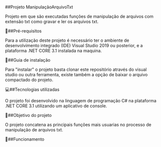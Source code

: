 ##Projeto ManipulaçãoArquivoTxt

Projeto em que são executadas funções de manipulação de arquivos com extensão txt como gravar e ler os arquivos txt.

:pencil:##Pré-requisitos

Para a utilização deste projeto é necessário ter o ambiente de desenvolvimento integrado (IDE) Visual Studio 2019 ou posterior, e a plataforma .NET CORE 3.1 instalada na maquina.

:floppy_disk:##Guia de instalação

Para "instalar" o projeto basta clonar este repositório através do visual studio ou outra ferramenta, existe também a opção de baixar o arquivo compactado do projeto.  

:computer:##Tecnologias utilizadas

O projeto foi desenvolvido na linguagem de programação C# na plataforma .NET CORE 3.1 utilizando um aplicativo de console.

:dart:##Objetivo do projeto

O projeto concatena as principais funções mais usuarias no processo de manipulação de arquivos txt.

:electric_plug:##Funcionamento

